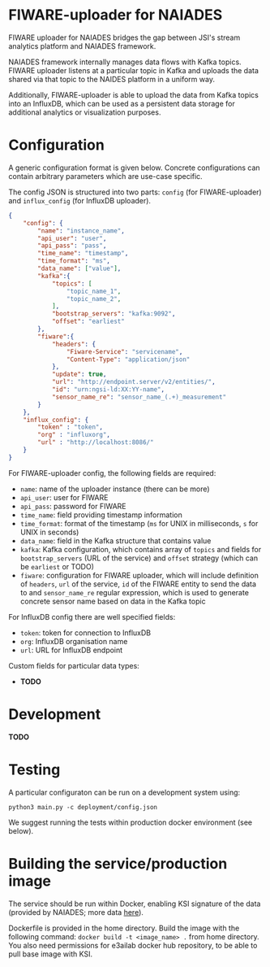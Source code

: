 # FIWARE-uploader for NAIADES

FIWARE uploader for NAIADES bridges the gap between JSI's stream analytics platform and NAIADES framework.

NAIADES framework internally manages data flows with Kafka topics. FIWARE uploader listens at a particular topic in Kafka and uploads the data shared via that topic to the NAIDES platform in a uniform way.

Additionally, FIWARE-uploader is able to upload the data from Kafka topics into an InfluxDB, which can be used as a persistent data storage for additional analytics or visualization purposes.

# Configuration

A generic configuration format is given below. Concrete configurations can contain arbitrary parameters which are use-case specific.

The config JSON is structured into two parts: `config` (for FIWARE-uploader) and `influx_config` (for InfluxDB uploader).

```JSON
{
    "config": {
        "name": "instance_name",
        "api_user": "user",
        "api_pass": "pass",
        "time_name": "timestamp",
        "time_format": "ms",
        "data_name": ["value"],
        "kafka":{
            "topics": [
                "topic_name_1",
                "topic_name_2",
            ],
            "bootstrap_servers": "kafka:9092",
            "offset": "earliest"
        },
        "fiware":{
            "headers": {
                "Fiware-Service": "servicename",
                "Content-Type": "application/json"
            },
            "update": true,
            "url": "http://endpoint.server/v2/entities/",
            "id": "urn:ngsi-ld:XX:YY-name",
            "sensor_name_re": "sensor_name_(.+)_measurement"
        }
    },
    "influx_config": {
        "token" : "token",
        "org" : "influxorg",
        "url" : "http://localhost:8086/"
    }
}
```

For FIWARE-uploader config, the following fields are required:

* `name`: name of the uploader instance (there can be more)
* `api_user`: user for FIWARE
* `api_pass`: password for FIWARE
* `time_name`: field providing timestamp information
* `time_format`: format of the timestamp (`ms` for UNIX in milliseconds, `s` for UNIX in seconds)
* `data_name`: field in the Kafka structure that contains value
* `kafka`: Kafka configuration, which contains array of `topics` and fields for `bootstrap_servers` (URL of the service) and `offset` strategy (which can be `earliest` or TODO)
* `fiware`: configuration for FIWARE uploader, which will include definition of `headers`, `url` of the service, `id` of the FIWARE entity to send the data to and `sensor_name_re` regular expression, which is used to generate concrete sensor name based on data in the Kafka topic

For InfluxDB config there are well specified fields:

* `token`: token for connection to InfluxDB
* `org`: InfluxDB organisation name
* `url`: URL for InfluxDB endpoint

Custom fields for particular data types:
* __TODO__


# Development
__TODO__

# Testing

A particular configuraton can be run on a development system using:

```
python3 main.py -c deployment/config.json
```

We suggest running the tests within production docker environment (see below).


# Building the service/production image
The service should be run within Docker, enabling KSI signature of the data (provided by NAIADES; more data [here](https://gitlab.distantaccess.com/naiades/naiades-platform-poc/-/wikis/home)).

Dockerfile is provided in the home directory. Build the image with the following command: `docker build -t <image_name> .` from home directory. You also need permissions for e3ailab docker hub repository, to be able to pull base image with KSI.